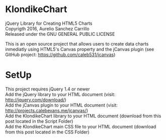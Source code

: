 # KlondikeChart
jQuery Library for Creating HTML5 Charts
<br>
Copyrigth 2016, Aurelio Sanchez Carrillo
<br>
Released under the GNU GENERAL PUBLIC LICENSE

This is an open source project that allows users to create data charts inmediatly using HTML5's Canvas property and the jCanvas plugin (see GitHub project: https://github.com/caleb531/jcanvas)

# SetUp
This project requires jQuery 1.4 or newer 
<br>
Add the jQuery library to your HTML document (visit: http://jquery.com/download/)
<br>
Add the jCanvas plugin to your HTML document (visit: http://projects.calebevans.me/jcanvas/)
<br>
Add the KlondikeChart library to your HTML document (download from this post located in the Script Folder)
<br>
Add the KlondikeChart main CSS file to your HTML document (download from this post located in the CSS Folder)


